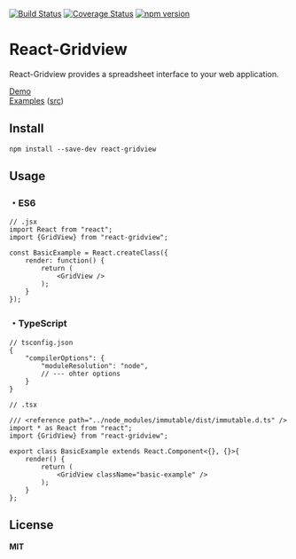 [![Build Status](https://travis-ci.org/ogaya/react-gridview.svg)](https://travis-ci.org/ogaya/react-gridview)
[![Coverage Status](https://coveralls.io/repos/github/ogaya/react-gridview/badge.svg?branch=master)](https://coveralls.io/github/ogaya/react-gridview?branch=master)
[![npm version](https://badge.fury.io/js/react-gridview.svg)](https://badge.fury.io/js/react-gridview)

# React-Gridview
React-Gridview provides a spreadsheet interface to your web application. 

[Demo][]  
[Examples][]  ([src][])  

## Install

```
npm install --save-dev react-gridview
```

## Usage

### ・ES6

```
// .jsx
import React from "react";
import {GridView} from "react-gridview";

const BasicExample = React.createClass({
    render: function() {
        return (
            <GridView />
        );
    }
});
```

### ・TypeScript
```
// tsconfig.json
{
    "compilerOptions": {
        "moduleResolution": "node",
        // --- ohter options
    }
}
```
  
```
// .tsx

/// <reference path="../node_modules/immutable/dist/immutable.d.ts" />
import * as React from "react";
import {GridView} from "react-gridview";

export class BasicExample extends React.Component<{}, {}>{
    render() {
        return (
            <GridView className="basic-example" />
        );
    }
};

```


## License

**MIT**

[Demo]: http://ogaya.github.io/react-gridview/
[Examples]: http://ogaya.github.io/react-gridview-examples/dist/index.html#basic-example
[src]: https://github.com/ogaya/react-gridview-examples
[docs]: http://ogaya.github.io/react-gridview/docs/#/
